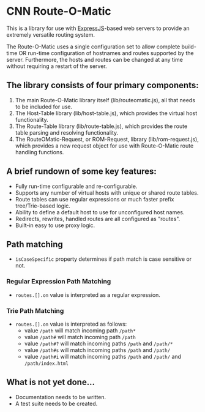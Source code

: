 # CNN Route-O-Matic

This is a library for use with [ExpressJS](http://expressjs.com)-based web servers to provide
an extremely versatile routing system.

The Route-O-Matic uses a single configuration set to allow complete build-time OR run-time
configuration of hostnames and routes supported by the server.  Furthermore, the hosts and
routes can be changed at any time without requiring a restart of the server.

## The library consists of four primary components:

1. The main Route-O-Matic library itself (lib/routeomatic.js), all that needs to be included
   for use.
2. The Host-Table library (lib/host-table.js), which provides the virtual host functionality.
3. The Route-Table library (lib/route-table.js), which provides the route table parsing and
   resolving functionality.
4. The RouteOMatic-Request, or ROM-Request, library (lib/rom-request.js), which provides a
   new request object for use with Route-O-Matic route handling functions.


## A brief rundown of some key features:

* Fully run-time configurable and re-configurable.
* Supports any number of virtual hosts with unique or shared route tables.
* Route tables can use regular expressions or much faster prefix tree/Trie-based logic.
* Ability to define a default host to use for unconfigured host names.
* Redirects, rewrites, handled routes are all configured as "routes".
* Built-in easy to use proxy logic.

## Path matching

  * `isCaseSpecific` property determines if path match is case sensitive or not.

### Regular Expression Path Matching

  * `routes.[].on` value is interpreted as a regular expression.

### Trie Path Matching

  * `routes.[].on` value is interpreted as follows:
    * value `/path` will match incoming path `/path*`
    * value `/path#` will match incoming path `/path`
    * value `/path#?` will match incoming paths `/path` and `/path/*`
    * value `/path#s` will match incoming paths `/path` and `/path/`
    * value `/path#i` will match incoming paths `/path` and `/path/` and `/path/index.html`

## What is not yet done...

* Documentation needs to be written.
* A test suite needs to be created.

